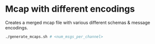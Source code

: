 # Mcap with different encodings

Creates a merged mcap file with various different schemas & message encodings.

```sh
./generate_mcaps.sh # <num_msgs_per_channel>
```
